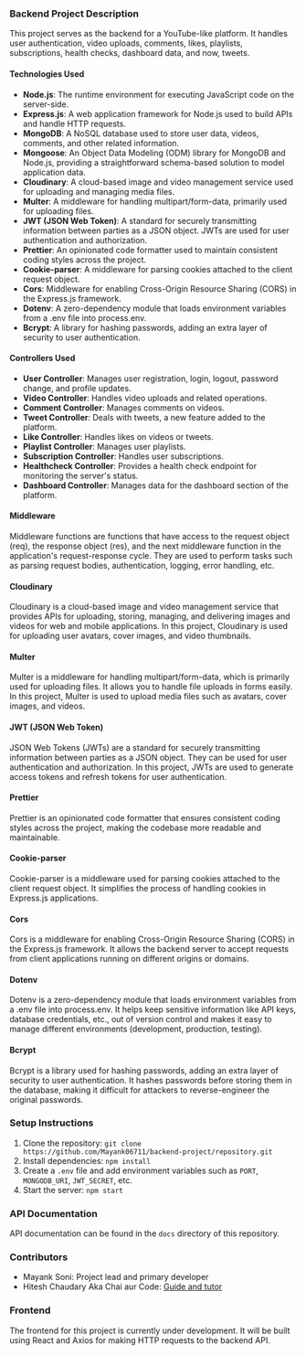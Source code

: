 ### Backend Project Description

This project serves as the backend for a YouTube-like platform. It handles user authentication, video uploads, comments, likes, playlists, subscriptions, health checks, dashboard data, and now, tweets.

#### Technologies Used
- **Node.js**: The runtime environment for executing JavaScript code on the server-side.
- **Express.js**: A web application framework for Node.js used to build APIs and handle HTTP requests.
- **MongoDB**: A NoSQL database used to store user data, videos, comments, and other related information.
- **Mongoose**: An Object Data Modeling (ODM) library for MongoDB and Node.js, providing a straightforward schema-based solution to model application data.
- **Cloudinary**: A cloud-based image and video management service used for uploading and managing media files.
- **Multer**: A middleware for handling multipart/form-data, primarily used for uploading files.
- **JWT (JSON Web Token)**: A standard for securely transmitting information between parties as a JSON object. JWTs are used for user authentication and authorization.
- **Prettier**: An opinionated code formatter used to maintain consistent coding styles across the project.
- **Cookie-parser**: A middleware for parsing cookies attached to the client request object.
- **Cors**: Middleware for enabling Cross-Origin Resource Sharing (CORS) in the Express.js framework.
- **Dotenv**: A zero-dependency module that loads environment variables from a .env file into process.env.
- **Bcrypt**: A library for hashing passwords, adding an extra layer of security to user authentication.

#### Controllers Used
- **User Controller**: Manages user registration, login, logout, password change, and profile updates.
- **Video Controller**: Handles video uploads and related operations.
- **Comment Controller**: Manages comments on videos.
- **Tweet Controller**: Deals with tweets, a new feature added to the platform.
- **Like Controller**: Handles likes on videos or tweets.
- **Playlist Controller**: Manages user playlists.
- **Subscription Controller**: Handles user subscriptions.
- **Healthcheck Controller**: Provides a health check endpoint for monitoring the server's status.
- **Dashboard Controller**: Manages data for the dashboard section of the platform.

#### Middleware
Middleware functions are functions that have access to the request object (req), the response object (res), and the next middleware function in the application's request-response cycle. They are used to perform tasks such as parsing request bodies, authentication, logging, error handling, etc.

#### Cloudinary
Cloudinary is a cloud-based image and video management service that provides APIs for uploading, storing, managing, and delivering images and videos for web and mobile applications. In this project, Cloudinary is used for uploading user avatars, cover images, and video thumbnails.

#### Multer
Multer is a middleware for handling multipart/form-data, which is primarily used for uploading files. It allows you to handle file uploads in forms easily. In this project, Multer is used to upload media files such as avatars, cover images, and videos.

#### JWT (JSON Web Token)
JSON Web Tokens (JWTs) are a standard for securely transmitting information between parties as a JSON object. They can be used for user authentication and authorization. In this project, JWTs are used to generate access tokens and refresh tokens for user authentication.

#### Prettier
Prettier is an opinionated code formatter that ensures consistent coding styles across the project, making the codebase more readable and maintainable.

#### Cookie-parser
Cookie-parser is a middleware used for parsing cookies attached to the client request object. It simplifies the process of handling cookies in Express.js applications.

#### Cors
Cors is a middleware for enabling Cross-Origin Resource Sharing (CORS) in the Express.js framework. It allows the backend server to accept requests from client applications running on different origins or domains.

#### Dotenv
Dotenv is a zero-dependency module that loads environment variables from a .env file into process.env. It helps keep sensitive information like API keys, database credentials, etc., out of version control and makes it easy to manage different environments (development, production, testing).

#### Bcrypt
Bcrypt is a library used for hashing passwords, adding an extra layer of security to user authentication. It hashes passwords before storing them in the database, making it difficult for attackers to reverse-engineer the original passwords.

### Setup Instructions
1. Clone the repository: `git clone https://github.com/Mayank06711/backend-project/repository.git`
2. Install dependencies: `npm install`
3. Create a `.env` file and add environment variables such as `PORT`, `MONGODB_URI`, `JWT_SECRET`, etc.
4. Start the server: `npm start`

### API Documentation
API documentation can be found in the `docs` directory of this repository.

### Contributors
- Mayank Soni: Project lead and primary developer
- Hitesh Chaudary Aka Chai aur Code: [Guide and tutor](https://youtu.be/EH3vGeqeIAo?feature=shared)


### Frontend
The frontend for this project is currently under development. It will be built using React and Axios for making HTTP requests to the backend API.
